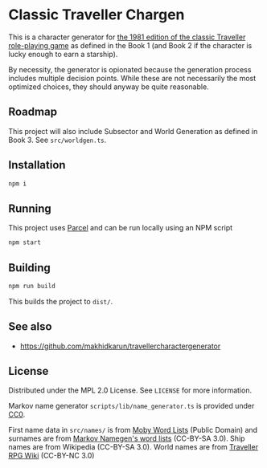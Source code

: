 # Classic Traveller Chargen

This is a character generator for [the 1981 edition of the classic Traveller role-playing game](https://preview.drivethrurpg.com/en/product/355200/classic-traveller-facsimile-edition) as defined in the Book 1 (and Book 2 if the character is lucky enough to earn a starship).

By necessity, the generator is opionated because the generation process includes multiple decision points. While these are not necessarily the most optimized choices, they should anyway be quite reasonable.

## Roadmap

This project will also include Subsector and World Generation as defined in Book 3. See `src/worldgen.ts`.

## Installation

```bash
npm i
```

## Running

This project uses [Parcel](https://parceljs.org/) and can be run locally using an NPM script

```sh
npm start 
```

## Building

```bash
npm run build
```

This builds the project to `dist/`.

## See also

- <https://github.com/makhidkarun/travellercharactergenerator>

## License

Distributed under the MPL 2.0 License. See `LICENSE` for more information.

Markov name generator `scripts/lib/name_generator.ts` is provided under [CC0](http://creativecommons.org/publicdomain/zero/1.0/).

First name data in `src/names/` is from [Moby Word Lists](https://www.gutenberg.org/ebooks/3201) (Public Domain) and surnames are from [Markov Namegen's word lists](https://github.com/Tw1ddle/markov-namegen-lib) (CC-BY-SA 3.0). Ship names are from Wikipedia (CC-BY-SA 3.0). World names are from [Traveller RPG Wiki](https://wiki.travellerrpg.com/Canon_World_%26_System_Reference_Log) (CC-BY-NC 3.0)
